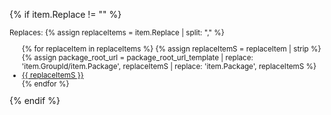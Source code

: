 {% if item.Replace != "" %}
    <div class="replacement"><small>Replaces:
    {% assign replaceItems = item.Replace | split: "," %}
    <ul>
    {% for replaceItem in replaceItems %}
        {% assign replaceItemS = replaceItem | strip %}
        {% assign package_root_url = package_root_url_template | replace: 'item.GroupId/item.Package', replaceItemS | replace: 'item.Package', replaceItemS %}
        <li><a href="{{ package_root_url }}">{{ replaceItemS }}</a></li>
    {% endfor %}
    </ul>
    </small></div>
{% endif %}